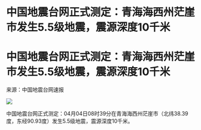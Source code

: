 # 中国地震台网正式测定：青海海西州茫崖市发生5.5级地震，震源深度10千米

# 中国地震台网正式测定：青海海西州茫崖市发生5.5级地震，震源深度10千米

来源：中国地震台网速报

![](https://inews.gtimg.com/om_bt/O3yghApO7FBmke6h5nJh1nEtHrDjLjrOrnCR74Zknni80AA/1000)

中国地震台网正式测定：04月04日08时39分在青海海西州茫崖市（北纬38.39度，东经90.93度）发生5.5级地震，震源深度10千米。

